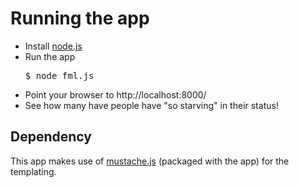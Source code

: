 # Running the app

* Install [node.js](http://nodejs.org/)
* Run the app 
    <pre>$ node fml.js</pre>
* Point your browser to http://localhost:8000/
* See how many have people have "so starving" in their status!

## Dependency

This app makes use of [mustache.js](http://mustache.github.com/) (packaged with the app) for the templating.
